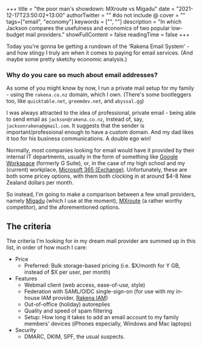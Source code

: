 +++
title = "the poor man's showdown: MXroute vs Migadu"
date = "2021-12-17T23:50:02+13:00"
authorTwitter = "" #do not include @
cover = ""
tags=["email", "economy"]
keywords = ["", ""]
description = "In which Jackson compares the usefulness and economics of two popular low-budget mail providers."
showFullContent = false
readingTime = false
+++


Today you're gonna be getting a rundown of the 'Rakena Email System' - and how stingy I truly am when it comes to paying for email services. (And maybe some pretty sketchy economic analysis.)

### Why do you care so much about email addresses?

As some of you might know by now, I run a private mail setup for my family - using
the `rakena.co.nz` domain, which I own. (There's some bootleggers too, like `quicktable.net`,
`greemdev.net`, and `abyssal.gg`)

I was always attracted to the idea of professional, private email - being able to send email as `jackson@rakena.co.nz`, instead of, say, `jacksonrakena@gmail.com`. It suggests that the sender is important/professional enough to have a custom domain. And my dad likes it too for his business communications. A double ego win!

Normally, most companies looking for email would have it provided by their internal IT departments, usually in the form of something like [Google Workspace](https://workspace.google.com/) (formerly G Suite), or, in the case of my high school and my (current) workplace, [Microsoft 365 (Exchange)](https://www.microsoft.com/en-nz/microsoft-365). Unfortunately, these are both some pricey options, with them both clocking in at around $4-8 New Zealand dollars per month.

So instead, I'm going to make a comparison between a few small providers, namely [Migadu](https://migadu.com) (which I use at the moment), [MXroute](https://mxroute.com) (a rather worthy competitor), and the aforementioned options.

## The criteria

The criteria I'm looking for in my dream mail provider are summed up in this list, in order of how much I care:

- Price
  - Preferred: Bulk storage-based pricing (i.e. $X/month for Y GB, instead of $X per user, per month)
- Features
  - Webmail client (web access, ease-of-use, style)
  - Federation with SAML/OIDC single-sign-on (for use with my in-house IAM provider, [Rakena IAM](https://iam.rakena.co.nz))
  - Out-of-office (holiday) autoreplies
  - Quality and speed of spam filtering
  - Setup: How long it takes to add an email account to my family members' devices (iPhones especially, Windows and Mac laptops)
- Security
  - DMARC, DKIM, SPF, the usual suspects.